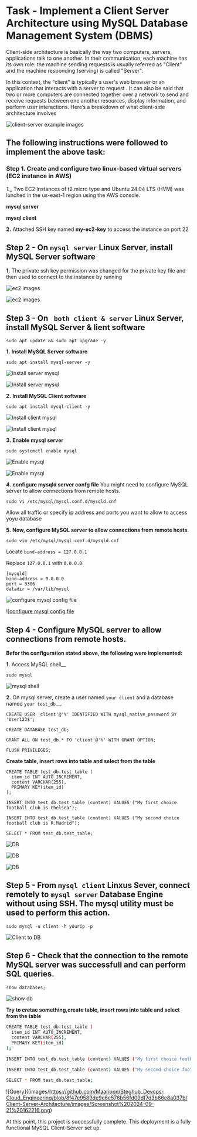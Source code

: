 # Task - Implement a Client Server Architecture using MySQL Database Management System (DBMS)

Client-side architecture is basically the way two computers, servers, applications talk to one another. In their communication, each machine has its own role: the machine sending requests is usually referred as "Client" and the machine responding (serving) is called "Server".

In this context, the "client" is typically a user's web browser or an application that interacts with a server to request . It can also be said that two or more computers are connected together over a network to send and receive requests between one another.resources, display information, and perform user interactions. Here’s a breakdown of what client-side architecture involves

![client-server example images](images/https://github.com/Maarioon/Steghub_Devops-Cloud_Engineering/blob/8f47e9589de9c6e576b56fd09df7d3b66e8a037b/Client-Server-Architecture/images/Screenshot-2024-09-21-095055.png)


## The following instructions were followed to implement the above task:

### Step 1. Create and configure two linux-based virtual servers (EC2 instance in AWS)

_1.__ Two EC2 Instances of t2.micro type and Ubuntu 24.04 LTS (HVM) was lunched in the us-east-1 region using the AWS console.

__mysql server__

__mysql client__

__2.__ Attached SSH key named __my-ec2-key__ to access the instance on port 22


## Step 2 - On ```mysql server``` Linux Server, install MySQL Server software

__1.__ The private ssh key permission was changed for the private key file and then used to connect to the instance by running

![ec2 images](https://github.com/Maarioon/Steghub_Devops-Cloud_Engineering/blob/8f47e9589de9c6e576b56fd09df7d3b66e8a037b/Client-Server-Architecture/images/Screenshot%202024-09-21%20173341.png)

![ec2 images](https://github.com/Maarioon/Steghub_Devops-Cloud_Engineering/blob/8f47e9589de9c6e576b56fd09df7d3b66e8a037b/Client-Server-Architecture/images/Screenshot%202024-09-21%20173402.png)


## Step 3 - On ``` both client & server``` Linux Server, install MySQL Server & lient software

```
sudo apt update && sudo apt upgrade -y
```

__1.__ __Install MySQL Server software__

```
sudo apt install mysql-server -y
```

![Install server mysql](images/https://github.com/Maarioon/Steghub_Devops-Cloud_Engineering/blob/8f47e9589de9c6e576b56fd09df7d3b66e8a037b/Client-Server-Architecture/images/Screenshot-2024-09-21-095055.png)

![Install server mysql](images/https://github.com/Maarioon/Steghub_Devops-Cloud_Engineering/blob/8f47e9589de9c6e576b56fd09df7d3b66e8a037b/Client-Server-Architecture/images/Screenshot%202024-09-21%20101631.png)

__2.__ __Install MySQL Client software__

```
sudo apt install mysql-client -y
```

![Install client mysql](https://github.com/Maarioon/Steghub_Devops-Cloud_Engineering/blob/8f47e9589de9c6e576b56fd09df7d3b66e8a037b/Client-Server-Architecture/images/Screenshot%202024-09-21%20101741.png)

![Install client mysql](https://github.com/Maarioon/Steghub_Devops-Cloud_Engineering/blob/8f47e9589de9c6e576b56fd09df7d3b66e8a037b/Client-Server-Architecture/images/Screenshot%202024-09-21%20101759.png)


__3.__ __Enable mysql server__

```
sudo systemctl enable mysql
```
![Enable mysql](images/https://github.com/Maarioon/Steghub_Devops-Cloud_Engineering/blob/8f47e9589de9c6e576b56fd09df7d3b66e8a037b/Client-Server-Architecture/images/Screenshot%202024-09-21%20115953.png)

![Enable mysql](images/https://github.com/Maarioon/Steghub_Devops-Cloud_Engineering/blob/8f47e9589de9c6e576b56fd09df7d3b66e8a037b/Client-Server-Architecture/images/Screenshot%202024-09-21%20120000.png)

__4.__ __configure mysqld server confg file__
You might need to configure MySQL server to allow connections from remote hosts.

```
sudo vi /etc/mysql/mysql.conf.d/mysqld.cnf 
```

Allow all traffic or specify ip address and ports you want to allow to access yoyu database

__5.__ __Now, configure MySQL server to allow connections from remote hosts__.

```
sudo vim /etc/mysql/mysql.conf.d/mysqld.cnf
```
Locate ```bind-address = 127.0.0.1```

Replace ```127.0.0.1``` with ```0.0.0.0```
```
[mysqld]
bind-address = 0.0.0.0
port = 3306
datadir = /var/lib/mysql
```

![configure mysql config file](images/https://github.com/Maarioon/Steghub_Devops-Cloud_Engineering/blob/8f47e9589de9c6e576b56fd09df7d3b66e8a037b/Client-Server-Architecture/images/Screenshot%202024-09-21%20103515.png)

![[configure mysql config file](images/https://github.com/Maarioon/Steghub_Devops-Cloud_Engineering/blob/8f47e9589de9c6e576b56fd09df7d3b66e8a037b/Client-Server-Architecture/images/Screenshot%202024-09-21%20103527.png)


## Step 4 - Configure MySQL server to allow connections from remote hosts.

__Befor the configuration stated above, the following were implemented:__

__1.__ Access MySQL shell__

```
sudo mysql
```
![mysql shell](images/https://github.com/Maarioon/Steghub_Devops-Cloud_Engineering/blob/8f47e9589de9c6e576b56fd09df7d3b66e8a037b/Client-Server-Architecture/images/Screenshot%202024-09-21%20122114.png)

__2.__ On mysql server, create a user named ```your client``` and a database named ```your test_db```__.

```
CREATE USER 'client'@'%' IDENTIFIED WITH mysql_native_password BY 'User123$';

CREATE DATABASE test_db;

GRANT ALL ON test_db.* TO 'client'@'%' WITH GRANT OPTION;

FLUSH PRIVILEGES;
```

__Create table, insert rows into table and select from the table__

```
CREATE TABLE test_db.test_table (
  item_id INT AUTO_INCREMENT,
  content VARCHAR(255),
  PRIMARY KEY(item_id)
);

INSERT INTO test_db.test_table (content) VALUES ("My first choice football club is Chelsea");

INSERT INTO test_db.test_table (content) VALUES ("My second choice football club is R.Madrid");

SELECT * FROM test_db.test_table;
```

![DB](images/https://github.com/Maarioon/Steghub_Devops-Cloud_Engineering/blob/8f47e9589de9c6e576b56fd09df7d3b66e8a037b/Client-Server-Architecture/images/Screenshot%202024-09-21%20123515.png)

![DB](images/https://github.com/Maarioon/Steghub_Devops-Cloud_Engineering/blob/8f47e9589de9c6e576b56fd09df7d3b66e8a037b/Client-Server-Architecture/images/Screenshot%202024-09-21%20123541.png)

![DB](images/https://github.com/Maarioon/Steghub_Devops-Cloud_Engineering/blob/8f47e9589de9c6e576b56fd09df7d3b66e8a037b/Client-Server-Architecture/images/Screenshot%202024-09-21%20131748.png)


## Step 5 - From ```mysql client``` Linxus Sever, connect remotely to ```mysql server``` Database Engine without using SSH. The mysql utility must be used to perform this action.

```
sudo mysql -u client -h yourip -p
```
![Client to DB](images/https://github.com/Maarioon/Steghub_Devops-Cloud_Engineering/blob/8f47e9589de9c6e576b56fd09df7d3b66e8a037b/Client-Server-Architecture/images/Screenshot%202024-09-21%20155017.png)

## Step 6 - Check that the connection to the remote MySQL server was successfull and can perform SQL queries.

```
show databases;
```
![show db](images/https://github.com/Maarioon/Steghub_Devops-Cloud_Engineering/blob/8f47e9589de9c6e576b56fd09df7d3b66e8a037b/Client-Server-Architecture/images/Screenshot%202024-09-21%20155051.png)

__Try to cretae something,create table, insert rows into table and select from the table__

```bash
CREATE TABLE test_db.test_table (
  item_id INT AUTO_INCREMENT,
  content VARCHAR(255),
  PRIMARY KEY(item_id)
);

INSERT INTO test_db.test_table (content) VALUES ("My first choice football club is Chelsea");

INSERT INTO test_db.test_table (content) VALUES ("My second choice football club is R.Madrid");

SELECT * FROM test_db.test_table;
```

![Query]((images/https://github.com/Maarioon/Steghub_Devops-Cloud_Engineering/blob/8f47e9589de9c6e576b56fd09df7d3b66e8a037b/Client-Server-Architecture/images/Screenshot%202024-09-21%20162216.png)


At this point, this project is successfully complete.
This deployment is a fully functional MySQL Client-Server set up.
